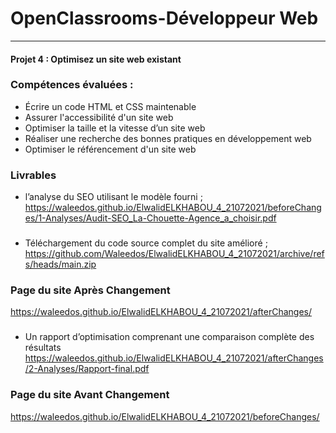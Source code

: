 # OpenClassrooms-Développeur Web

---

#### Projet 4 : Optimisez un site web existant

### Compétences évaluées :

* Écrire un code HTML et CSS maintenable
* Assurer l'accessibilité d'un site web
* Optimiser la taille et la vitesse d’un site web
* Réaliser une recherche des bonnes pratiques en développement web
* Optimiser le référencement d'un site web


### Livrables

  * l’analyse du SEO utilisant le modèle fourni ;
https://waleedos.github.io/ElwalidELKHABOU_4_21072021/beforeChanges/1-Analyses/Audit-SEO_La-Chouette-Agence_a_choisir.pdf  

### 
  * Téléchargement du code source complet du site amélioré ;
https://github.com/Waleedos/ElwalidELKHABOU_4_21072021/archive/refs/heads/main.zip

### Page du site Après Changement
https://waleedos.github.io/ElwalidELKHABOU_4_21072021/afterChanges/

###
  * Un rapport d’optimisation comprenant une comparaison complète des résultats
https://waleedos.github.io/ElwalidELKHABOU_4_21072021/afterChanges/2-Analyses/Rapport-final.pdf

### Page du site Avant Changement
https://waleedos.github.io/ElwalidELKHABOU_4_21072021/beforeChanges/

